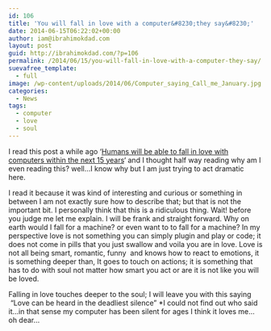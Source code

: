 ```yaml
---
id: 106
title: 'You will fall in love with a computer&#8230;they say&#8230;'
date: 2014-06-15T06:22:02+00:00
author: iam@ibrahimokdad.com
layout: post
guid: http://ibrahimokdad.com/?p=106
permalink: /2014/06/15/you-will-fall-in-love-with-a-computer-they-say/
suevafree_template:
  - full
image: /wp-content/uploads/2014/06/Computer_saying_Call_me_January.jpg
categories:
  - News
tags:
  - computer
  - love
  - soul
---
```

I read this post a while ago &#8216;[Humans will be able to fall in love with computers within the next 15 years](http://www.independent.co.uk/life-style/gadgets-and-tech/humans-will-be-able-to-fall-in-love-with-computers-within-the-next-15-years-9537040.html)&#8216; and I thought half way reading why am I even reading this? well&#8230;I know why but I am just trying to act dramatic here.

I read it because it was kind of interesting and curious or something in between I am not exactly sure how to describe that; but that is not the important bit. I personally think that this is a ridiculous thing. Wait! before you judge me let me explain. I will be frank and straight forward. Why on earth would I fall for a machine? or even want to to fall for a machine? In my perspective love is not something you can simply plugin and play or code; it does not come in pills that you just swallow and voila you are in love. Love is not all being smart, romantic, funny  and knows how to react to emotions, it is something deeper than, It goes to touch on actions; it is something that has to do with soul not matter how smart you act or are it is not like you will be loved.

Falling in love touches deeper to the soul; I will leave you with this saying  &#8220;Love can be heard in the deadliest silence&#8221; *I could not find out who said it&#8230;in that sense my computer has been silent for ages I think it loves me&#8230;oh dear&#8230;
